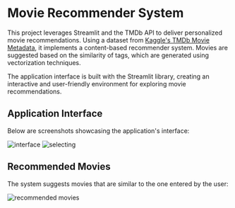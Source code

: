 # Movie Recommender System

This project leverages Streamlit and the TMDb API to deliver personalized movie recommendations. Using a dataset from [Kaggle's TMDb Movie Metadata](https://www.kaggle.com/datasets/tmdb/tmdb-movie-metadata), it implements a content-based recommender system. Movies are suggested based on the similarity of tags, which are generated using vectorization techniques. 

The application interface is built with the Streamlit library, creating an interactive and user-friendly environment for exploring movie recommendations.

## Application Interface
Below are screenshots showcasing the application's interface:

![interface](https://github.com/user-attachments/assets/0eb6466a-60fb-4707-a576-c611363c3f7e)
![selecting](https://github.com/user-attachments/assets/2f4e8991-09d2-4fd2-b892-6a77465105d1)

## Recommended Movies
The system suggests movies that are similar to the one entered by the user:

![recommended movies](https://github.com/user-attachments/assets/a842a8cb-48c4-4ec7-aafa-d4eaf0c709c5)



